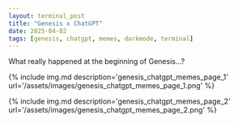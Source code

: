 ```yaml
---
layout: terminal_post
title: "Genesis x ChatGPT"
date: 2025-04-02
tags: [genesis, chatgpt, memes, darkmode, terminal]
---
```


<p class='center'>What really happened at the beginning of Genesis...?</p>
{% include img.md description='genesis_chatgpt_memes_page_1' url='/assets/images/genesis_chatgpt_memes_page_1.png' %}

{% include img.md description='genesis_chatgpt_memes_page_2' url='/assets/images/genesis_chatgpt_memes_page_2.png' %}
